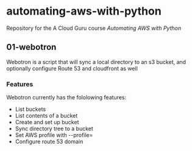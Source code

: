 # automating-aws-with-python
Repository for the A Cloud Guru course 
*Automating AWS with Python*

## 01-webotron

Webotron is a script that will sync a local directory
to an s3 bucket, and optionally configure Route 53 
and cloudfront as well

### Features

Webotron currently has the fololowing features:

- List buckets
- List contents of a bucket
- Create and set up bucket
- Sync directory tree to a bucket
- Set AWS profile with --profile=<profileName>
- Configure route 53 domain
